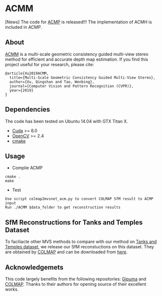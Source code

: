 # ACMM
[News] The code for [ACMP](https://github.com/GhiXu/ACMP) is released!!! The implementation of ACMH is included in ACMP.
## About
[ACMM](https://arxiv.org/abs/1904.08103) is a multi-scale geometric consistency guided multi-view stereo method for efficient and accurate depth map estimation. If you find this project useful for your research, please cite:  
```
@article{Xu2019ACMM,  
  title={Multi-Scale Geometric Consistency Guided Multi-View Stereo}, 
  author={Xu, Qingshan and Tao, Wenbing}, 
  journal={Computer Vision and Pattern Recognition (CVPR)},
  year={2019}
}
```
## Dependencies
The code has been tested on Ubuntu 14.04 with GTX Titan X.  
* [Cuda](https://developer.nvidia.com/zh-cn/cuda-downloads) >= 6.0
* [OpenCV](https://opencv.org/) >= 2.4
* [cmake](https://cmake.org/)
## Usage
* Complie ACMP
```  
cmake .  
make
```
* Test 
``` 
Use script colmap2mvsnet_acm.py to convert COLMAP SfM result to ACMP input   
Run ./ACMM $data_folder to get reconstruction results
```
## SfM Reconstructions for Tanks and Temples Dataset
To faciliacte other MVS methods to compare with our method on [Tanks and Temples dataset](https://www.tanksandtemples.org/), we release our SfM reconstuctions on this dataset. They are obtained by [COLMAP](https://colmap.github.io/) and can be downloaded from [here](https://drive.google.com/open?id=1DTnnmJAOGt7WPXSLMysMvPTy4CUZt_TU).
## Acknowledgemets
This code largely benefits from the following repositories: [Gipuma](https://github.com/kysucix/gipuma) and [COLMAP](https://colmap.github.io/). Thanks to their authors for opening source of their excellent works.

